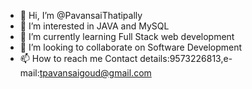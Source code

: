 - 👋 Hi, I’m @PavansaiThatipally
- 👀 I’m interested in JAVA and MySQL
- 🌱 I’m currently learning Full Stack web development
- 💞️ I’m looking to collaborate on Software Development
- 📫 How to reach me Contact details:9573226813,e-mail:tpavansaigoud@gmail.com

<!---
PavansaiThatipally/PavansaiThatipally is a ✨ special ✨ repository because its `README.md` (this file) appears on your GitHub profile.
You can click the Preview link to take a look at your changes.
--->
